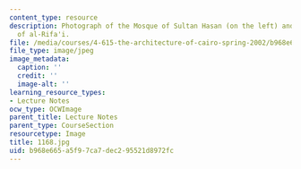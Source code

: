 ```yaml
---
content_type: resource
description: Photograph of the Mosque of Sultan Hasan (on the left) and the Mosque
  of al-Rifa'i.
file: /media/courses/4-615-the-architecture-of-cairo-spring-2002/b968e665a5f97ca7dec295521d8972fc_1168.jpg
file_type: image/jpeg
image_metadata:
  caption: ''
  credit: ''
  image-alt: ''
learning_resource_types:
- Lecture Notes
ocw_type: OCWImage
parent_title: Lecture Notes
parent_type: CourseSection
resourcetype: Image
title: 1168.jpg
uid: b968e665-a5f9-7ca7-dec2-95521d8972fc
---
```


